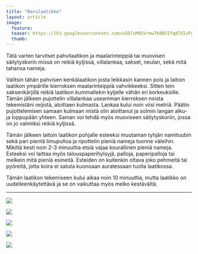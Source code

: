 ```yaml
---
title: "Narulaatikko"
layout: article
image:
  feature:
  teaser: https://lh3.googleusercontent.com/w5DTxM95VrmwTK8BVIfqATdIxPg1vqb6le-bWVb01KQ=w245
  thumb:
---
```


Tätä varten tarvitset pahvilaatikon ja maalarinteippiä tai muovisen säilytyskorin missä on reikiä kyljissä, villalankaa, sakset, neulan, sekä mitä tahansa nameja.

Valitsin tähän pahvisen kenkälaatikon josta leikkasin kannen pois ja laitoin laatikon ympärille kierroksen maalarinteippiä vahvikkeeksi. Sitten tein saksenkärjillä reikiä laatikon kummallekin kyljelle vähän eri korkeuksille. Tämän jälkeen pujottelin villalankaa useamman kierroksen noista tekemistäni reijistä, aloittaen kulmasta. Lankaa kului noin viisi metriä. Päätin pujottelemisen samaan kulmaan mistä olin aloittanut ja solmin langan alku- ja loppupään yhteen. Saman voi tehdä myös muoviseen säilytyskoriin, jossa on jo valmiiksi reikiä kyljissä.

Tämän jälkeen laitoin laatikon pohjalle esteeksi muutaman tyhjän namituubin sekä pari pientä limupulloa ja ripottelin pieniä nameja tuonne väleihin. Mikiltä kesti noin 2-3 minuuttia etsiä vajaa kourallinen pieniä nameja. Esteeksi voi laittaa myös talouspaperihylsyjä, palloja, paperipalloja tai melkein mitä pieniä esineitä. Esteiden on kuitenkin oltava joko pehmeitä tai pyöreitä, jotta koira ei satuta kuonoaan auratessaan tuolla laatikossa.

Tämän laatikon tekemiseen kului aikaa noin 10 minuuttia, mutta laatikko on uudelleenkäytettävä ja se on vaikuttaa myös melko kestävältä.

---

[![](https://lh3.googleusercontent.com/kOYI4NjllwrYCg5ZpXrxr4zQSY310Rww8s81_iPw-ao=w800)](https://lh3.googleusercontent.com/kOYI4NjllwrYCg5ZpXrxr4zQSY310Rww8s81_iPw-ao=s0)

[![](https://lh3.googleusercontent.com/cSSZfUldmngSdIspHvhRl_9ZWWyG3phMtTLAjFCIgMA=w800)](https://lh3.googleusercontent.com/cSSZfUldmngSdIspHvhRl_9ZWWyG3phMtTLAjFCIgMA=s0)

[![](https://lh3.googleusercontent.com/Gp7ZoYpkk1ynvIvlzMv-jDbdmwsLsq06V29DjCXck-4=w800)](https://lh3.googleusercontent.com/Gp7ZoYpkk1ynvIvlzMv-jDbdmwsLsq06V29DjCXck-4=s0)

[![](https://lh3.googleusercontent.com/lLl-vxGnX1RNH0Qsyx-MOFXNLywsHqjfV78isIWayAQ=w800)](https://lh3.googleusercontent.com/lLl-vxGnX1RNH0Qsyx-MOFXNLywsHqjfV78isIWayAQ=s0)

[![](https://lh3.googleusercontent.com/klm3Mqa88Ocpmg1N3fjRoKBb-66kVDwcrbJBIqZ4Db0=w800)](https://lh3.googleusercontent.com/klm3Mqa88Ocpmg1N3fjRoKBb-66kVDwcrbJBIqZ4Db0=s0)
